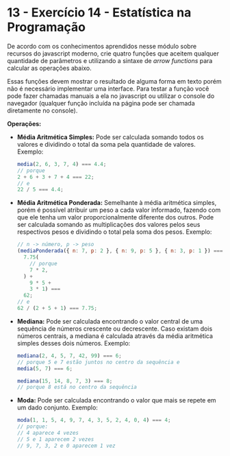 # 13 - Exercício 14 - Estatística na Programação

De acordo com os conhecimentos aprendidos nesse módulo sobre recursos do javascript moderno, crie quatro funções que aceitem qualquer quantidade de parâmetros e utilizando a sintaxe de _arrow functions_ para calcular as operações abaixo.

Essas funções devem mostrar o resultado de alguma forma em texto porém não é necessário implementar uma interface. Para testar a função você pode fazer chamadas manuais a ela no javascript ou utilizar o console do navegador (qualquer função incluída na página pode ser chamada diretamente no console).

**Operações:**

- **Média Aritmética Simples:** Pode ser calculada somando todos os valores e dividindo o total da soma pela quantidade de valores.
  Exemplo:
  ```jsx
  media(2, 6, 3, 7, 4) === 4.4;
  // porque
  2 + 6 + 3 + 7 + 4 === 22;
  // e
  22 / 5 === 4.4;
  ```
- **Média Aritmética Ponderada:** Semelhante à média aritmética simples, porém é possível atribuir um peso a cada valor informado, fazendo com que ele tenha um valor proporcionalmente diferente dos outros. Pode ser calculada somando as multiplicações dos valores pelos seus respectivos pesos e dividindo o total pela soma dos pesos.
  Exemplo:
  ```jsx
  // n -> número, p -> peso
  (mediaPonderada({ n: 7, p: 2 }, { n: 9, p: 5 }, { n: 3, p: 1 }) ===
    7.75(
      // porque
      7 * 2,
    ) +
      9 * 5 +
      3 * 1) ===
    62;
  // e
  62 / (2 + 5 + 1) === 7.75;
  ```
- **Mediana:** Pode ser calculada encontrando o valor central de uma sequência de números crescente ou decrescente. Caso existam dois números centrais, a mediana é calculada através da média aritmética simples desses dois números.
  Exemplo:

  ```jsx
  mediana(2, 4, 5, 7, 42, 99) === 6;
  // porque 5 e 7 estão juntos no centro da sequência e
  media(5, 7) === 6;

  mediana(15, 14, 8, 7, 3) === 8;
  // porque 8 está no centro da sequência
  ```

- **Moda:** Pode ser calculada encontrando o valor que mais se repete em um dado conjunto.
  Exemplo:

  ```jsx
  moda(1, 1, 5, 4, 9, 7, 4, 3, 5, 2, 4, 0, 4) === 4;
  // porque:
  // 4 aparece 4 vezes
  // 5 e 1 aparecem 2 vezes
  // 9, 7, 3, 2 e 0 aparecem 1 vez
  ```
